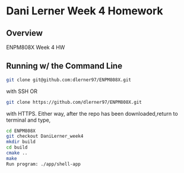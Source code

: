 # Dani Lerner Week 4 Homework

## Overview

ENPM808X
Week 4 HW

## Running w/ the Command Line
```bash
git clone git@github.com:dlerner97/ENPM808X.git
```

with SSH OR

```bash
git clone https://github.com/dlerner97/ENPM808X.git
```

with HTTPS. Either way, after the repo has been downloaded,return to terminal and type,

```bash
cd ENPM808X
git checkout DaniLerner_week4
mkdir build
cd build
cmake ..
make
Run program: ./app/shell-app
```
